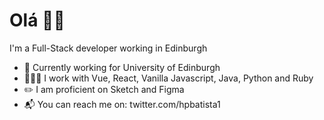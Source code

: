 # Olá 👋🏾

I'm a Full-Stack developer working in Edinburgh

- 🏫 Currently working for University of Edinburgh
- 👨🏾‍💻 I work with Vue, React, Vanilla Javascript, Java, Python and Ruby
- ✏️ I am proficient on Sketch and Figma 
- 📬 You can reach me on: twitter.com/hpbatista1
